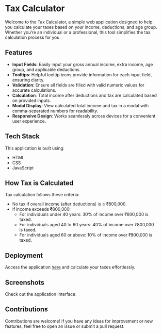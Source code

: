 # Tax Calculator

Welcome to the Tax Calculator, a simple web application designed to help you calculate your taxes based on your income, deductions, and age group. Whether you're an individual or a professional, this tool simplifies the tax calculation process for you.

## Features

- **Input Fields**: Easily input your gross annual income, extra income, age group, and applicable deductions.
- **Tooltips**: Helpful tooltip icons provide information for each input field, ensuring clarity.
- **Validation**: Ensure all fields are filled with valid numeric values for accurate calculations.
- **Calculation**: Total income after deductions and tax are calculated based on provided inputs.
- **Modal Display**: View calculated total income and tax in a modal with comma-separated numbers for readability.
- **Responsive Design**: Works seamlessly across devices for a convenient user experience.

## Tech Stack

This application is built using:
- HTML
- CSS
- JavaScript

## How Tax is Calculated

Tax calculation follows these criteria:
- No tax if overall income (after deductions) is ≤ ₹800,000.
- If income exceeds ₹800,000:
  - For individuals under 40 years: 30% of income over ₹800,000 is taxed.
  - For individuals aged 40 to 60 years: 40% of income over ₹800,000 is taxed.
  - For individuals aged 60 or above: 10% of income over ₹800,000 is taxed.

## Deployment

Access the application [here]() and calculate your taxes effortlessly.

## Screenshots

Check out the application interface:



## Contributions

Contributions are welcome! If you have any ideas for improvement or new features, feel free to open an issue or submit a pull request.

